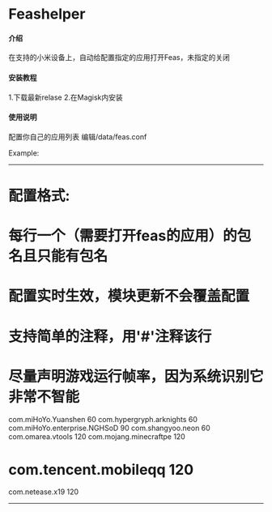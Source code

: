 # Feashelper

#### 介绍
在支持的小米设备上，自动给配置指定的应用打开Feas，未指定的关闭

#### 安装教程

1.下载最新relase
2.在Magisk内安装

#### 使用说明
配置你自己的应用列表
编辑/data/feas.conf

Example:
***********************************************
# 配置格式:
# 每行一个（需要打开feas的应用）的包名且只能有包名
# 配置实时生效，模块更新不会覆盖配置
# 支持简单的注释，用'#'注释该行
# 尽量声明游戏运行帧率，因为系统识别它非常不智能
com.miHoYo.Yuanshen 60
com.hypergryph.arknights 60
com.miHoYo.enterprise.NGHSoD 90
com.shangyoo.neon 60
com.omarea.vtools 120
com.mojang.minecraftpe 120
# com.tencent.mobileqq 120
com.netease.x19 120
***********************************************